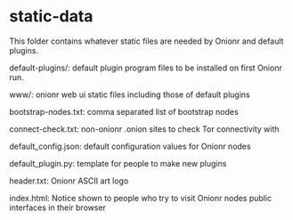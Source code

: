 # static-data

This folder contains whatever static files are needed by Onionr and default plugins.

default-plugins/: default plugin program files to be installed on first Onionr run.

www/: onionr web ui static files including those of default plugins

bootstrap-nodes.txt: comma separated list of bootstrap nodes

connect-check.txt: non-onionr .onion sites to check Tor connectivity with

default_config.json: default configuration values for Onionr nodes

default_plugin.py: template for people to make new plugins

header.txt: Onionr ASCII art logo

index.html: Notice shown to people who try to visit Onionr nodes public interfaces in their browser
